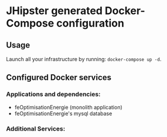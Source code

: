 # JHipster generated Docker-Compose configuration

## Usage

Launch all your infrastructure by running: `docker-compose up -d`.

## Configured Docker services

### Applications and dependencies:

- feOptimisationEnergie (monolith application)
- feOptimisationEnergie's mysql database

### Additional Services:
